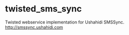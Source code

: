 # twisted_sms_sync
 Twisted webservice implementation for Ushahidi SMSSync. http://smssync.ushahidi.com
